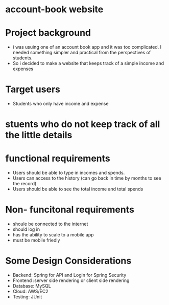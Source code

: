 # account-book website

# Project background
* i was usuing one of an account book app and it was too complicated. I needed something simpler and practical from the perspectives of students.
* So i decided to make a website that keeps track of a simple income and expenses

# Target users
* Students who only have income and expense
# stuents who do not keep track of all the little details

# functional requirements
* Users should be able to type in incomes and spends.
* Users can access to the history (can go back in time by months to see the record)
* Users should be able to see the total income and total spends

# Non- funcitonal requirements
* shoule be connected to the internet
* should log in
* has the ability to scale to a mobile app
* must be mobile friedly

# Some Design Considerations
* Backend: Spring for API and Login for Spring Security
* Frontend :server side rendering or client side rendering
* Database: MySQL
* Cloud: AWS/EC2
* Testing: JUnit
